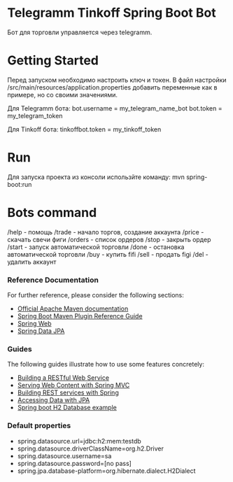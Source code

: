 # Telegramm Tinkoff Spring Boot Bot
Бот для торговли управляется через telegramm.  

# Getting Started
Перед запуском необходимо настроить ключ и токен.
В файл настройки /src/main/resources/application.properties
добавить переменные как в примере, но со своими значениями. 

Для Telegramm бота:
bot.username = my_telegram_name_bot
bot.token = my_telegram_token 

Для Tinkoff бота:
tinkoffbot.token = my_tinkoff_token 

# Run 
Для запуска проекта из консоли использйте команду:
    mvn spring-boot:run

# Bots command 
/help - помощь
/trade - начало торгов, создание аккаунта
/price - скачать свечи фиги
/orders - список ордеров
/stop - закрыть ордер
/start - запуск автоматической торговли
/done - остановка автоматической торговли
/buy - купить fifi
/sell - продать figi
/del - удалить аккаунт

### Reference Documentation
For further reference, please consider the following sections:

* [Official Apache Maven documentation](https://maven.apache.org/guides/index.html)
* [Spring Boot Maven Plugin Reference Guide](https://docs.spring.io/spring-boot/docs/2.2.2.RELEASE/maven-plugin/)
* [Spring Web](https://docs.spring.io/spring-boot/docs/2.2.2.RELEASE/reference/htmlsingle/#boot-features-developing-web-applications)
* [Spring Data JPA](https://docs.spring.io/spring-boot/docs/2.2.2.RELEASE/reference/htmlsingle/#boot-features-jpa-and-spring-data)

### Guides
The following guides illustrate how to use some features concretely:

* [Building a RESTful Web Service](https://spring.io/guides/gs/rest-service/)
* [Serving Web Content with Spring MVC](https://spring.io/guides/gs/serving-web-content/)
* [Building REST services with Spring](https://spring.io/guides/tutorials/bookmarks/)
* [Accessing Data with JPA](https://spring.io/guides/gs/accessing-data-jpa/)
* [Spring boot H2 Database example](https://java2blog.com/spring-boot-h2-database/)

### Default properties
* spring.datasource.url=jdbc:h2:mem:testdb
* spring.datasource.driverClassName=org.h2.Driver
* spring.datasource.username=sa
* spring.datasource.password=[no pass]
* spring.jpa.database-platform=org.hibernate.dialect.H2Dialect

